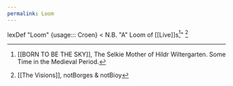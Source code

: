 ```yaml
---
permalink: Loom
---
```

lexDef "Loom" {usage::: Croen} < N.B. "A" Loom of [[Live]]s[^l]" [^LoomCroen]

[^LoomCroen]: [[The Visions]], notBorges & notBioy
[^l]: [[BORN TO BE THE SKY]], The Selkie Mother of Hildr Wiltergarten. Some Time in the Medieval Period.